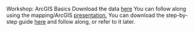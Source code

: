 Workshop: ArcGIS Basics
Download the data [here](https://github.com/barnarderc/workshops/blob/master/Fall%202018/Environmental%20Data%20Analysis/Intro_GIS_Workshop_Data%20(1).zip)
You can follow along using the mapping/ArcGIS [presentation.](https://github.com/barnarderc/workshops/blob/master/Fall%202018/Environmental%20Data%20Analysis/arcgis_presentation.pdf)
You can download the step-by-step guide [here](https://github.com/barnarderc/workshops/blob/master/Fall%202018/Environmental%20Data%20Analysis/erc_arcgis_tutorial.pdf) and follow along, or refer to it later.

